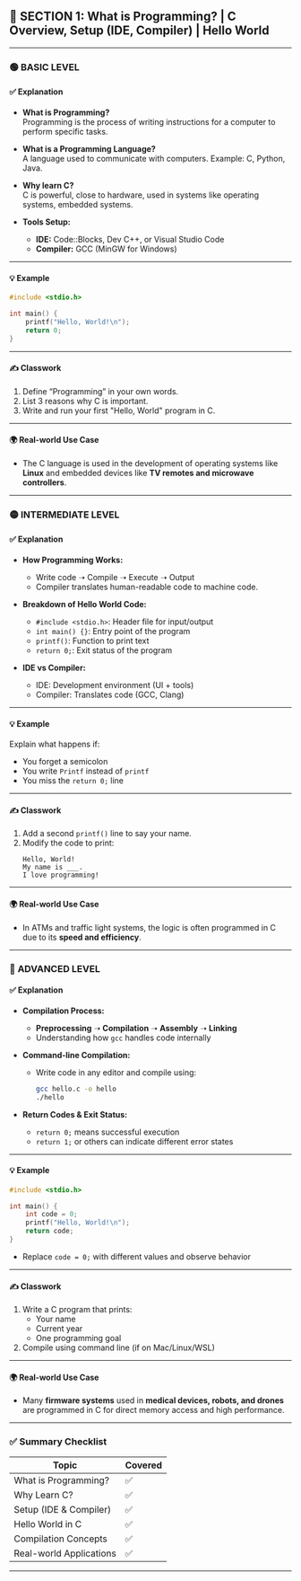 ## 📘 SECTION 1: What is Programming? | C Overview, Setup (IDE, Compiler) | Hello World

---

### 🟢 **BASIC LEVEL**

#### ✅ Explanation

- **What is Programming?**  
  Programming is the process of writing instructions for a computer to perform specific tasks.

- **What is a Programming Language?**  
  A language used to communicate with computers. Example: C, Python, Java.

- **Why learn C?**  
  C is powerful, close to hardware, used in systems like operating systems, embedded systems.

- **Tools Setup:**
  - **IDE:** Code::Blocks, Dev C++, or Visual Studio Code
  - **Compiler:** GCC (MinGW for Windows)

---

#### 💡 Example

```c
#include <stdio.h>

int main() {
    printf("Hello, World!\n");
    return 0;
}
```

---

#### ✍️ Classwork

1. Define “Programming” in your own words.
2. List 3 reasons why C is important.
3. Write and run your first "Hello, World" program in C.

---

#### 🌍 Real-world Use Case

- The C language is used in the development of operating systems like **Linux** and embedded devices like **TV remotes and microwave controllers**.

---

### 🟡 **INTERMEDIATE LEVEL**

#### ✅ Explanation

- **How Programming Works:**
  - Write code ➝ Compile ➝ Execute ➝ Output
  - Compiler translates human-readable code to machine code.

- **Breakdown of Hello World Code:**
  - `#include <stdio.h>`: Header file for input/output
  - `int main() {}`: Entry point of the program
  - `printf()`: Function to print text
  - `return 0;`: Exit status of the program

- **IDE vs Compiler:**
  - IDE: Development environment (UI + tools)
  - Compiler: Translates code (GCC, Clang)

---

#### 💡 Example

Explain what happens if:
- You forget a semicolon
- You write `Printf` instead of `printf`
- You miss the `return 0;` line

---

#### ✍️ Classwork

1. Add a second `printf()` line to say your name.
2. Modify the code to print:
   ```
   Hello, World!
   My name is ___.
   I love programming!
   ```

---

#### 🌍 Real-world Use Case

- In ATMs and traffic light systems, the logic is often programmed in C due to its **speed and efficiency**.

---

### 🔴 **ADVANCED LEVEL**

#### ✅ Explanation

- **Compilation Process:**
  - **Preprocessing** ➝ **Compilation** ➝ **Assembly** ➝ **Linking**
  - Understanding how `gcc` handles code internally

- **Command-line Compilation:**
  - Write code in any editor and compile using:
    ```bash
    gcc hello.c -o hello
    ./hello
    ```

- **Return Codes & Exit Status:**
  - `return 0;` means successful execution
  - `return 1;` or others can indicate different error states

---

#### 💡 Example

```c
#include <stdio.h>

int main() {
    int code = 0;
    printf("Hello, World!\n");
    return code;
}
```

- Replace `code = 0;` with different values and observe behavior

---

#### ✍️ Classwork

1. Write a C program that prints:
   - Your name
   - Current year
   - One programming goal
2. Compile using command line (if on Mac/Linux/WSL)

---

#### 🌍 Real-world Use Case

- Many **firmware systems** used in **medical devices, robots, and drones** are programmed in C for direct memory access and high performance.

---

### ✅ Summary Checklist

| Topic                         | Covered |
|------------------------------|---------|
| What is Programming?         | ✅      |
| Why Learn C?                 | ✅      |
| Setup (IDE & Compiler)       | ✅      |
| Hello World in C             | ✅      |
| Compilation Concepts         | ✅      |
| Real-world Applications      | ✅      |

---
